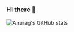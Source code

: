 ### Hi there 👋

![Anurag's GitHub stats](https://github-readme-stats.vercel.app/api?username=RosenbergYehuda&theme=default&show_icons=true)




